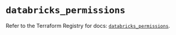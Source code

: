 # `databricks_permissions`

Refer to the Terraform Registry for docs: [`databricks_permissions`](https://registry.terraform.io/providers/databricks/databricks/1.38.0/docs/resources/permissions).

